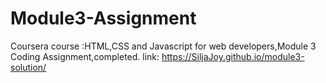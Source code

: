 # Module3-Assignment
Coursera course :HTML,CSS and Javascript for web developers,Module 3 Coding Assignment,completed.
link:
https://SiljaJoy.github.io/module3-solution/
